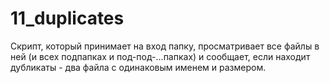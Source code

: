 # 11_duplicates

Cкрипт, который принимает на вход папку, просматривает все файлы 
в ней (и всех подпапках и под-под-...папках) и сообщает, 
если находит дубликаты - два файла с одинаковым именем и размером.